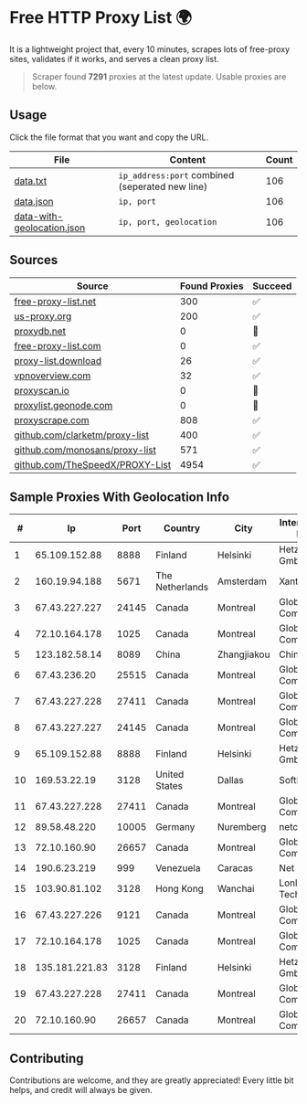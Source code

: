 
# Free HTTP Proxy List 🌍

It is a lightweight project that, every 10 minutes, scrapes lots of free-proxy sites, validates if it works, and serves a clean proxy list.


> Scraper found **7291** proxies at the latest update. Usable proxies are below.

## Usage

Click the file format that you want and copy the URL.


|File|Content|Count|
|----|-------|-----|
|[data.txt](https://raw.githubusercontent.com/themiralay/Proxy-List-World/master/data.txt)|`ip_address:port` combined (seperated new line)|106|
|[data.json](https://raw.githubusercontent.com/themiralay/Proxy-List-World/master/data.json)|`ip, port`|106|
|[data-with-geolocation.json](https://raw.githubusercontent.com/themiralay/Proxy-List-World/master/data-with-geolocation.json)|`ip, port, geolocation`|106|

## Sources

|Source|Found Proxies|Succeed|
|------|-------------|-------|
|[free-proxy-list.net](https://free-proxy-list.net)|300|✅|
|[us-proxy.org](https://www.us-proxy.org)|200|✅|
|[proxydb.net](http://proxydb.net)|0|🚫|
|[free-proxy-list.com](https://free-proxy-list.com/?page=&port=&type%5B%5D=http&type%5B%5D=https&up_time=0&search=Search)|0|✅|
|[proxy-list.download](https://www.proxy-list.download/HTTP)|26|✅|
|[vpnoverview.com](https://vpnoverview.com/privacy/anonymous-browsing/free-proxy-servers)|32|✅|
|[proxyscan.io](https://www.proxyscan.io)|0|🚫|
|[proxylist.geonode.com](https://proxylist.geonode.com/api/proxy-list?limit=300&page=1&sort_by=lastChecked&sort_type=desc&protocols=http,https)|0|🚫|
|[proxyscrape.com](https://api.proxyscrape.com/v2/?request=displayproxies&protocol=http&timeout=10000&country=all&ssl=all&anonymity=all)|808|✅|
|[github.com/clarketm/proxy-list](https://raw.githubusercontent.com/clarketm/proxy-list/master/proxy-list-raw.txt)|400|✅|
|[github.com/monosans/proxy-list](https://raw.githubusercontent.com/monosans/proxy-list/main/proxies/http.txt)|571|✅|
|[github.com/TheSpeedX/PROXY-List](https://raw.githubusercontent.com/TheSpeedX/PROXY-List/master/http.txt)|4954|✅|


## Sample Proxies With Geolocation Info

|#|Ip|Port|Country|City|Internet Service Provider|
|-|--|----|-------|----|-------------------------|
|1|65.109.152.88|8888|Finland|Helsinki|Hetzner Online GmbH|
|2|160.19.94.188|5671|The Netherlands|Amsterdam|Xantho UAB|
|3|67.43.227.227|24145|Canada|Montreal|GloboTech Communications|
|4|72.10.164.178|1025|Canada|Montreal|GloboTech Communications|
|5|123.182.58.14|8089|China|Zhangjiakou|China Telecom|
|6|67.43.236.20|25515|Canada|Montreal|GloboTech Communications|
|7|67.43.227.228|27411|Canada|Montreal|GloboTech Communications|
|8|67.43.227.227|24145|Canada|Montreal|GloboTech Communications|
|9|65.109.152.88|8888|Finland|Helsinki|Hetzner Online GmbH|
|10|169.53.22.19|3128|United States|Dallas|SoftLayer|
|11|67.43.227.228|27411|Canada|Montreal|GloboTech Communications|
|12|89.58.48.220|10005|Germany|Nuremberg|netcup GmbH|
|13|72.10.160.90|26657|Canada|Montreal|GloboTech Communications|
|14|190.6.23.219|999|Venezuela|Caracas|Net Uno|
|15|103.90.81.102|3128|Hong Kong|Wanchai|Lonlife Technology Co.|
|16|67.43.227.226|9121|Canada|Montreal|GloboTech Communications|
|17|72.10.164.178|1025|Canada|Montreal|GloboTech Communications|
|18|135.181.221.83|3128|Finland|Helsinki|Hetzner Online GmbH|
|19|67.43.227.228|27411|Canada|Montreal|GloboTech Communications|
|20|72.10.160.90|26657|Canada|Montreal|GloboTech Communications|



## Contributing

Contributions are welcome, and they are greatly appreciated! Every
little bit helps, and credit will always be given.

